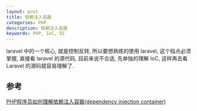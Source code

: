 ```yaml
---
layout: post
title: 依赖注入容器
categories: PHP
description: 依赖注入容器
keywords: PHP, IoC, DI
---
```


laravel 中的一个核心, 就是控制反转, 所以要想熟练的使用 laravel, 这个指点必须掌握, 直接看 laravel 的源代码, 目前来说不合适, 先单独的理解 IoC, 这样再去看 Laravel 的源码就容易理解了.

## 参考

[PHP程序员如何理解依赖注入容器(dependency injection container)](https://segmentfault.com/a/1190000002424023)

